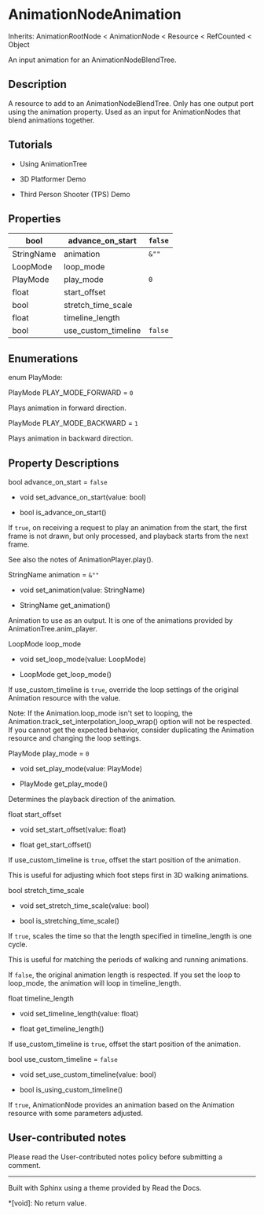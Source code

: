 # AnimationNodeAnimation

Inherits: AnimationRootNode < AnimationNode < Resource < RefCounted < Object

An input animation for an AnimationNodeBlendTree.

## Description

A resource to add to an AnimationNodeBlendTree. Only has one output port using
the animation property. Used as an input for AnimationNodes that blend
animations together.

## Tutorials

  * Using AnimationTree

  * 3D Platformer Demo

  * Third Person Shooter (TPS) Demo

## Properties

bool | advance_on_start | `false`  
---|---|---  
StringName | animation | `&""`  
LoopMode | loop_mode  
PlayMode | play_mode | `0`  
float | start_offset  
bool | stretch_time_scale  
float | timeline_length  
bool | use_custom_timeline | `false`  
  
## Enumerations

enum PlayMode:

PlayMode PLAY_MODE_FORWARD = `0`

Plays animation in forward direction.

PlayMode PLAY_MODE_BACKWARD = `1`

Plays animation in backward direction.

## Property Descriptions

bool advance_on_start = `false`

  * void set_advance_on_start(value: bool)

  * bool is_advance_on_start()

If `true`, on receiving a request to play an animation from the start, the
first frame is not drawn, but only processed, and playback starts from the
next frame.

See also the notes of AnimationPlayer.play().

StringName animation = `&""`

  * void set_animation(value: StringName)

  * StringName get_animation()

Animation to use as an output. It is one of the animations provided by
AnimationTree.anim_player.

LoopMode loop_mode

  * void set_loop_mode(value: LoopMode)

  * LoopMode get_loop_mode()

If use_custom_timeline is `true`, override the loop settings of the original
Animation resource with the value.

Note: If the Animation.loop_mode isn't set to looping, the
Animation.track_set_interpolation_loop_wrap() option will not be respected. If
you cannot get the expected behavior, consider duplicating the Animation
resource and changing the loop settings.

PlayMode play_mode = `0`

  * void set_play_mode(value: PlayMode)

  * PlayMode get_play_mode()

Determines the playback direction of the animation.

float start_offset

  * void set_start_offset(value: float)

  * float get_start_offset()

If use_custom_timeline is `true`, offset the start position of the animation.

This is useful for adjusting which foot steps first in 3D walking animations.

bool stretch_time_scale

  * void set_stretch_time_scale(value: bool)

  * bool is_stretching_time_scale()

If `true`, scales the time so that the length specified in timeline_length is
one cycle.

This is useful for matching the periods of walking and running animations.

If `false`, the original animation length is respected. If you set the loop to
loop_mode, the animation will loop in timeline_length.

float timeline_length

  * void set_timeline_length(value: float)

  * float get_timeline_length()

If use_custom_timeline is `true`, offset the start position of the animation.

bool use_custom_timeline = `false`

  * void set_use_custom_timeline(value: bool)

  * bool is_using_custom_timeline()

If `true`, AnimationNode provides an animation based on the Animation resource
with some parameters adjusted.

## User-contributed notes

Please read the User-contributed notes policy before submitting a comment.

* * *

Built with Sphinx using a theme provided by Read the Docs.

  *[void]: No return value.


